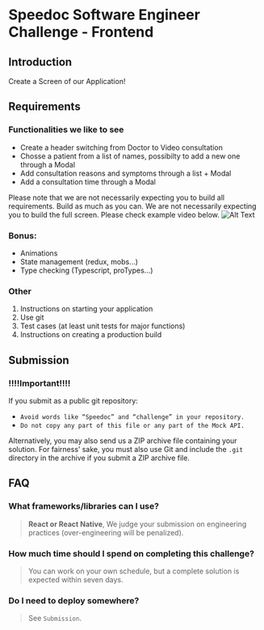 # Speedoc Software Engineer Challenge - Frontend
## Introduction
Create a Screen of our Application!

## Requirements
###  Functionalities we like to see 
- Create a header switching from Doctor to Video consultation
- Chosse a patient from a list of names, possibilty to add a new one through a Modal
- Add consultation reasons and symptoms through a list + Modal
- Add a consultation time through a Modal

Please note that we are not necessarily expecting you to build all requirements. Build as much as you can. We are not necessarily expecting you to build the full screen. Please check example video below.
![Alt Text](https://github.com/julien9999/speedoc-frontend-test/blob/master/speedoc.gif)



### Bonus:
- Animations
- State management (redux, mobs…)
- Type checking (Typescript, proTypes…)

### Other
1. Instructions on starting your application
2. Use git
3. Test cases (at least unit tests for major functions)
4. Instructions on creating a production build


## Submission
### **!!!!Important!!!!**
If you submit as a public git repository:
- `Avoid words like “Speedoc” and “challenge” in your repository.`
- `Do not copy any part of this file or any part of the Mock API.`  

Alternatively, you may also send us a ZIP archive file containing your solution. For fairness’ sake, you must also use Git and include the `.git` directory in the archive if you submit a ZIP archive file.

## FAQ
### What frameworks/libraries can I use?
> **React or React Native**, We judge your submission on engineering practices (over-engineering will be penalized).
### How much time should I spend on completing this challenge?
> You can work on your own schedule, but a complete solution is expected within seven days.
### Do I need to deploy somewhere?
> See `Submission`.

